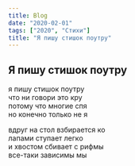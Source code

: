```yaml
---
title: Blog
date: "2020-02-01"
tags: ["2020", "Стихи"]
title: "Я пишу стишок поутру"
---
```


## Я пишу стишок поутру

я пишу стишок поутру<br>
что ни говори это кру<br>
потому что многие спя<br>
но конечно только не я<br>

вдруг на стол взбирается ко<br>
лапами ступает легко<br>
и хвостом сбивает с рифмы<br>
все-таки зависимы мы<br>
